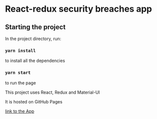 # React-redux security breaches app

## Starting the project

In the project directory, run:
### `yarn install`
to install all the dependencies

### `yarn start`
to run the page

This project uses React, Redux and Material-UI

It is hosted on GitHub Pages

[link to the App](https://maciejszcz.github.io/redux-breaches-app/)
